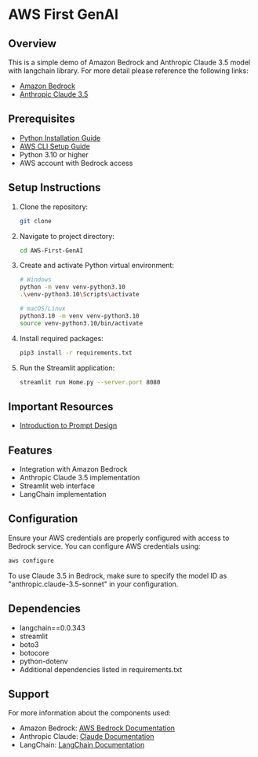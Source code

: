 # AWS First GenAI

## Overview 
This is a simple demo of Amazon Bedrock and Anthropic Claude 3.5 model with langchain library. For more detail please reference the following links:
- [Amazon Bedrock](https://aws.amazon.com/bedrock/)
- [Anthropic Claude 3.5](https://www.anthropic.com/claude)

## Prerequisites
- [Python Installation Guide](https://docs.python-guide.org/starting/install3/linux/)
- [AWS CLI Setup Guide](https://docs.aws.amazon.com/cli/latest/userguide/getting-started-quickstart.html)
- Python 3.10 or higher
- AWS account with Bedrock access

## Setup Instructions
1. Clone the repository:
   ```bash
   git clone 
   ```

2. Navigate to project directory:
   ```bash
   cd AWS-First-GenAI
   ```

3. Create and activate Python virtual environment:
   ```bash
   # Windows
   python -m venv venv-python3.10
   .\venv-python3.10\Scripts\activate

   # macOS/Linux
   python3.10 -m venv venv-python3.10
   source venv-python3.10/bin/activate
   ```

4. Install required packages:
   ```bash
   pip3 install -r requirements.txt
   ```

5. Run the Streamlit application:
   ```bash
   streamlit run Home.py --server.port 8080
   ```

## Important Resources
- [Introduction to Prompt Design](https://docs.anthropic.com/claude/docs/introduction-to-prompt-design)

## Features
- Integration with Amazon Bedrock
- Anthropic Claude 3.5 implementation
- Streamlit web interface
- LangChain implementation

## Configuration
Ensure your AWS credentials are properly configured with access to Bedrock service. You can configure AWS credentials using:
```bash
aws configure
```

To use Claude 3.5 in Bedrock, make sure to specify the model ID as "anthropic.claude-3.5-sonnet" in your configuration.

## Dependencies
- langchain==0.0.343
- streamlit
- boto3
- botocore
- python-dotenv
- Additional dependencies listed in requirements.txt

## Support
For more information about the components used:
- Amazon Bedrock: [AWS Bedrock Documentation](https://aws.amazon.com/bedrock/)
- Anthropic Claude: [Claude Documentation](https://www.anthropic.com/claude)
- LangChain: [LangChain Documentation](https://python.langchain.com/docs/get_started/introduction.html)